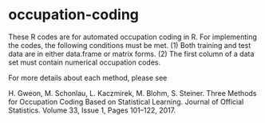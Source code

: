 # occupation-coding
These R codes are for automated occupation coding in R.
For implementing the codes, the following conditions must be met.
(1) Both training and test data are in either data.frame or matrix forms.
(2) The first column of a data set must contain numerical occupation codes.

For more details about each method, please see 

H. Gweon, M. Schonlau, L. Kaczmirek, M. Blohm, S. Steiner. Three Methods for Occupation Coding Based on Statistical Learning. Journal of Official Statistics. Volume 33, Issue 1, Pages 101–122, 2017.
